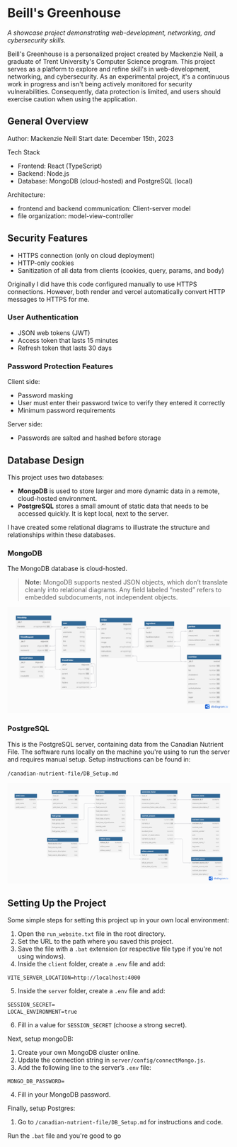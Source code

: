 # Beill's Greenhouse
*A showcase project demonstrating web-development, networking, and cybersecurity skills.*

Beill's Greenhouse is a personalized project created by Mackenzie Neill, a graduate of Trent University's Computer Science program. This project serves as a platform to explore and refine skill's in web-development, networking, and cybersecurity. As an experimental project, it's a continuous work in progress and isn't being actively monitored for security vulnerabilities. Consequently, data protection is limited, and users should exercise caution when using the application.

## General Overview
Author: Mackenzie Neill 
Start date: December 15th, 2023

Tech Stack
   - Frontend: React (TypeScript) 
   - Backend: Node.js
   - Database: MongoDB (cloud-hosted) and PostgreSQL (local)

Architecture:
   - frontend and backend communication: Client-server model
   - file organization: model-view-controller

## Security Features
   - HTTPS connection (only on cloud deployment)
   - HTTP-only cookies
   - Sanitization of all data from clients (cookies, query, params, and body)

Originally I did have this code configured manually to use HTTPS connections. 
However, both render and vercel automatically convert HTTP messages to HTTPS for me.

### User Authentication
   - JSON web tokens (JWT)
   - Access token that lasts 15 minutes
   - Refresh token that lasts 30 days

### Password Protection Features
Client side:
   - Password masking
   - User must enter their password twice to verify they entered it correctly
   - Minimum password requirements

Server side:
   - Passwords are salted and hashed before storage

## Database Design
This project uses two databases:

   - **MongoDB** is used to store larger and more dynamic data in a remote, cloud-hosted environment.
   - **PostgreSQL** stores a small amount of static data that needs to be accessed quickly. It is kept local, next to the server.

I have created some relational diagrams to illustrate the structure and relationships within these databases.

### MongoDB
The MongoDB database is cloud-hosted.

> **Note:** MongoDB supports nested JSON objects, which don’t translate cleanly into relational diagrams. Any field labeled “nested” refers to embedded subdocuments, not independent objects.

![MongoDB Diagram](./database/diagrams/relationalDiagramMongoDb.png)

### PostgreSQL
This is the PostgreSQL server, containing data from the Canadian Nutrient File. The software runs locally on the machine you're using to run the server and requires manual setup. Setup instructions can be found in:

`/canadian-nutrient-file/DB_Setup.md`

![PostgreSQL Diagram](./database/diagrams/relationalDiagramPostgreSQL.png)

## Setting Up the Project
Some simple steps for setting this project up in your own local environment:
1. Open the `run_website.txt` file in the root directory.
2. Set the URL to the path where you saved this project.
3. Save the file with a `.bat` extension (or respective file type if you're not using windows).
4. Inside the `client` folder, create a `.env` file and add:
```
VITE_SERVER_LOCATION=http://localhost:4000
```
5. Inside the `server` folder, create a `.env` file and add:
```
SESSION_SECRET=
LOCAL_ENVIRONMENT=true
```
6. Fill in a value for `SESSION_SECRET` (choose a strong secret).

Next, setup mongoDB:
1. Create your own MongoDB cluster online.
2. Update the connection string in `server/config/connectMongo.js`.
3. Add the following line to the server’s `.env` file:
```
MONGO_DB_PASSWORD=
```
4. Fill in your MongoDB password.

Finally, setup Postgres:
1. Go to `/canadian-nutrient-file/DB_Setup.md` for instructions and code.

Run the `.bat` file and you're good to go